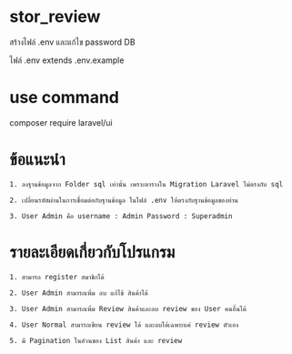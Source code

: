 # stor_review
สร้างไฟล์ .env และแก้ไข password DB

ไฟล์ .env extends .env.example

# use command

composer require laravel/ui

# ข้อแนะนำ
	1. ลงฐานข้อมูลจาก Folder sql เท่านั้น เพราะตารางใน Migration Laravel ไม่ตรงกับ sql
	
	2. เปลี่ยนรหัสผ่านในการเชื่อมต่อกับฐานข้อมูล ในไฟล์ .env ให้ตรงกับฐานข้อมูลของท่าน
	
	3. User Admin คือ username : Admin Password : Superadmin
  
  
# รายละเอียดเกี่ยวกับโปรแกรม
	1. สามารถ register สมาชิกได้
	
	2. User Admin สามารถเพิ่ม ลบ แก้ไข้ สินค้าได้
	
	3. User Admin สามารถเพิ่ม Review สินค้าและลบ review ของ User คนอื่นได้
	
	4. User Normal สามารถเขียน review ได้ และลบได้เฉพาะแค่ review ตัวเอง
	
	5. มี Pagination ในส่วนของ List สินค้า และ review 

